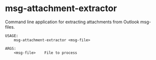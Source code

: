 # msg-attachment-extractor
Command line application for extracting attachments from Outlook msg-files.
```
USAGE:
    msg-attachment-extractor <msg-file>

ARGS:
    <msg-file>    File to process
```
